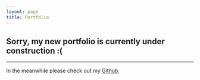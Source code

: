 ```yaml
---
layout: page
title: Portfolio
---
```

## Sorry, my new portfolio is currently under construction :(
----

In the meanwhile please check out my [Github]({{site.github_url}}).
